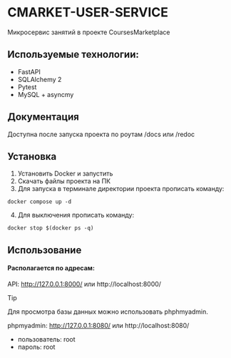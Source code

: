 # CMARKET-USER-SERVICE
Микросервис занятий в проекте CoursesMarketplace

## Используемые технологии:
- FastAPI
- SQLAlchemy 2
- Pytest
- MySQL + asyncmy

## Документация
Доступна после запуска проекта по роутам /docs или /redoc


## Установка
1. Установить Docker и запустить
2. Скачать файлы проекта на ПК
3. Для запуска в терминале директории проекта прописать команду:
```
docker compose up -d
```
4. Для выключения прописать команду:
```
docker stop $(docker ps -q)
```

## Использование
#### Располагается по адресам:
API: http://127.0.0.1:8000/ или http://localhost:8000/

> [!TIP]
> Для просмотра базы данных можно использовать phphmyadmin.

phpmyadmin: http://127.0.0.1:8080/ или http://localhost:8080/
  - пользователь: root
  - пароль: root